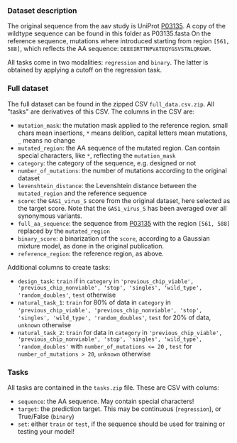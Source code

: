 ### Dataset description

The original sequence from the aav study is UniProt [P03135](https://www.uniprot.org/uniprot/P03135). A copy of the wildtype sequence can be found in this folder as P03135.fasta
On the reference sequence, mutations where introduced starting from region `[561, 588]`, which reflects the AA sequence: `DEEEIRTTNPVATEQYGSVSTNLQRGNR`.

All tasks come in two modalities: `regression` and `binary`. The latter is obtained by applying a cutoff on the regression task.


### Full dataset

The full dataset can be found in the zipped CSV `full_data.csv.zip`. All "tasks" are derivatives of this CSV. The columns in the CSV are:

- `mutation_mask`: the mutation mask applied to the reference region. small chars mean insertions, `*` means delition, capital letters mean mutations, `_` means no change
- `mutated_region`: the AA sequence of the mutated region. Can contain special characters, like `*`, reflecting the `mutation_mask`
- `category`: the category of the sequence, e.g. designed or not
- `number_of_mutations`: the number of mutations according to the original dataset
- `levenshtein_distance`: the Levenshtein distance between the `mutated_region` and the reference sequence
- `score`: the `GAS1_virus_S` score from the original dataset, here selected as the target score. Note that the `GAS1_virus_S` has been averaged over all synonymous variants.
- `full_aa_sequence`: the sequence from [P03135](https://www.uniprot.org/uniprot/P03135) with the region `[561, 588]` replaced by the `mutated_region`
- `binary_score`: a binarization of the `score`, according to a Gaussian mixture model, as done in the original publication.
- `reference_region`: the reference region, as above.

Additional columns to create tasks:
- `design_task`: `train` if in `category` in `'previous_chip_viable', 'previous_chip_nonviable', 'stop', 'singles', 'wild_type', 'random_doubles'`, `test` otherwise
- `natural_task_1`: `train` for 80% of data in `category` in `'previous_chip_viable', 'previous_chip_nonviable', 'stop', 'singles', 'wild_type', 'random_doubles'`, `test` for 20% of data, `unknown` otherwise
- `natural_task_2`: `train` for data in `category` in `'previous_chip_viable', 'previous_chip_nonviable', 'stop', 'singles', 'wild_type', 'random_doubles'` with `number_of_mutations <= 20` , `test` for `number_of_mutations > 20`, `unknown` otherwise

### Tasks

All tasks are contained in the `tasks.zip` file. These are CSV with colums:

- `sequence`: the AA sequence. May contain special characters!
- `target`: the prediction target. This may be continuous (`regression`), or True/False (`binary`)
- `set`: either `train` or `test`, if the sequence should be used for training or testing your model!